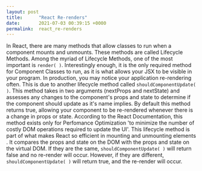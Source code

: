 ```yaml
---
layout: post
title:      "React Re-renders"
date:       2021-07-03 00:39:15 +0000
permalink:  react_re-renders
---
```



In React, there are many methods that allow classes to run when a component mounts and unmounts. These methods are called Lifecycle Methods. Among the myriad of Lifecycle Methods, one of the most important is `render( )`. Interestingly enough, it is the only required method for Component Classes to run, as it is what allows your JSX to be visible in your program. 
In production, you may notice your application re-rendering often. This is due to another lifecycle method called `shouldComponentUpdate( )`. This method takes in two arguments (nextProps and nextState) and assesses any changes to the component's props and state to determine if the component should update as it's name implies. By default this method returns true, allowing your component to be re-rendered whenever there is a change in props or state.
According to the React Documentation, this method exists only for Perfomance Optimization 'to minimize the number of costly DOM operations required to update the UI'. This lifecycle method is part of what makes React so efficient in mounting and unmounting elements . It compares the props and state on the DOM with the props and state on the virtual DOM. If they are the same, `shouldComponentUpdate( )` will return false and no re-render will occur. However, if they are different, `shouldComponentUpdate( )` will return true, and the re-render will occur. 

